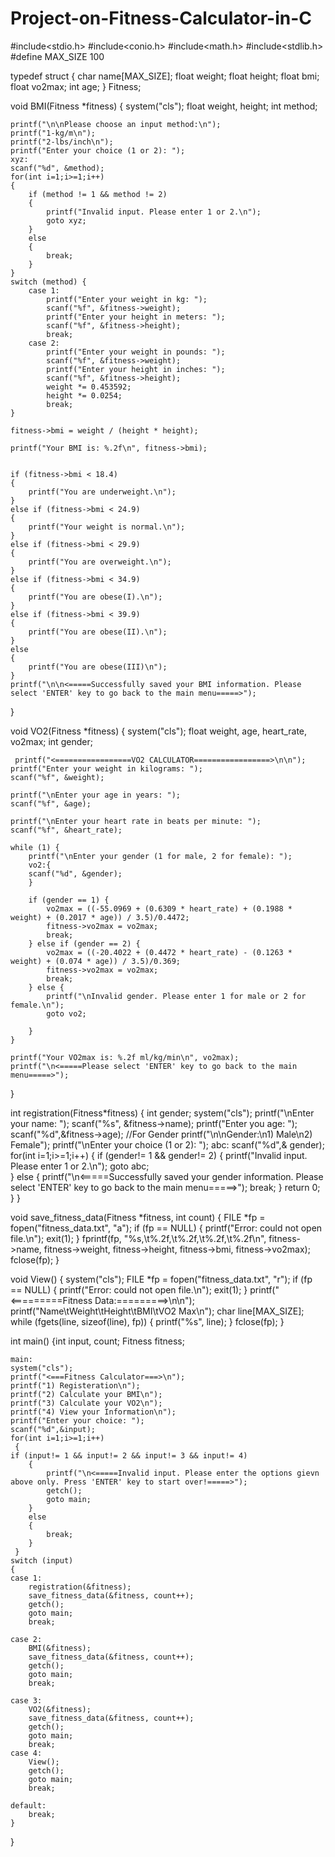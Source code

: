 # Project-on-Fitness-Calculator-in-C
#include<stdio.h>
#include<conio.h>
#include<math.h>
#include<stdlib.h>
#define MAX_SIZE 100

typedef struct {
    char name[MAX_SIZE];
    float weight;
    float height;
    float bmi;
    float vo2max;
    int age;
} Fitness;


void BMI(Fitness *fitness)
{
    system("cls");
    float weight, height;
    int method;

    printf("\n\nPlease choose an input method:\n");
    printf("1-kg/m\n");
    printf("2-lbs/inch\n");
    printf("Enter your choice (1 or 2): ");
    xyz:
    scanf("%d", &method);
    for(int i=1;i>=1;i++)
    {
        if (method != 1 && method != 2)
        {
            printf("Invalid input. Please enter 1 or 2.\n");
            goto xyz;   
        }
        else
        {
            break;
        }
    }
    switch (method) {
        case 1:
            printf("Enter your weight in kg: ");
            scanf("%f", &fitness->weight);
            printf("Enter your height in meters: ");
            scanf("%f", &fitness->height);
            break;
        case 2:
            printf("Enter your weight in pounds: ");
            scanf("%f", &fitness->weight);
            printf("Enter your height in inches: ");
            scanf("%f", &fitness->height);
            weight *= 0.453592;
            height *= 0.0254; 
            break;
    }
    
    fitness->bmi = weight / (height * height);
    
    printf("Your BMI is: %.2f\n", fitness->bmi);

    
    if (fitness->bmi < 18.4) 
    {
        printf("You are underweight.\n");
    } 
    else if (fitness->bmi < 24.9)
    {
        printf("Your weight is normal.\n");
    }
    else if (fitness->bmi < 29.9)
    {
        printf("You are overweight.\n");
    }
    else if (fitness->bmi < 34.9)
    {
        printf("You are obese(I).\n");
    }
    else if (fitness->bmi < 39.9) 
    {
        printf("You are obese(II).\n");
    }
    else
    {
        printf("You are obese(III)\n");
    }
    printf("\n\n<=====Successfully saved your BMI information. Please select 'ENTER' key to go back to the main menu=====>");
}

void VO2(Fitness *fitness)
{
    system("cls");
    float weight, age, heart_rate, vo2max;
    int gender;

     printf("<=================VO2 CALCULATOR=================>\n\n");
    printf("Enter your weight in kilograms: ");
    scanf("%f", &weight);

    printf("\nEnter your age in years: ");
    scanf("%f", &age);

    printf("\nEnter your heart rate in beats per minute: ");
    scanf("%f", &heart_rate);

    while (1) {
        printf("\nEnter your gender (1 for male, 2 for female): ");
        vo2:{
        scanf("%d", &gender);
        }

        if (gender == 1) {
            vo2max = ((-55.0969 + (0.6309 * heart_rate) + (0.1988 * weight) + (0.2017 * age)) / 3.5)/0.4472;
            fitness->vo2max = vo2max;
            break;
        } else if (gender == 2) {
            vo2max = ((-20.4022 + (0.4472 * heart_rate) - (0.1263 * weight) + (0.074 * age)) / 3.5)/0.369;
            fitness->vo2max = vo2max;
            break;
        } else {
            printf("\nInvalid gender. Please enter 1 for male or 2 for female.\n");
            goto vo2;
            
        }
    }

    printf("Your VO2max is: %.2f ml/kg/min\n", vo2max);
    printf("\n<=====Please select 'ENTER' key to go back to the main menu=====>");
}

int registration(Fitness*fitness)
{
    int gender;
    system("cls");
    printf("\nEnter your name: ");
    scanf("%s", &fitness->name);
    printf("Enter you age: ");
    scanf("%d",&fitness->age);
//For Gender
    printf("\n\nGender:\n1) Male\n2) Female");
    printf("\nEnter your choice (1 or 2): ");
    abc:
    scanf("%d",& gender);
     for(int i=1;i>=1;i++)
    {
        if (gender!= 1 && gender!= 2)
        {
            printf("Invalid input. Please enter 1 or 2.\n");
            goto abc;   
        }
        else
        {
            printf("\n<=====Successfully saved your gender information. Please select 'ENTER' key to go back to the main menu=====>");
            break;
        }
        return 0;
    }
}

void save_fitness_data(Fitness *fitness, int count) {
    FILE *fp = fopen("fitness_data.txt", "a");
    if (fp == NULL) {
        printf("Error: could not open file.\n");
        exit(1);
    }
    fprintf(fp, "%s,\t%.2f,\t%.2f,\t%.2f,\t%.2f\n", fitness->name, fitness->weight, fitness->height, fitness->bmi, fitness->vo2max);
    fclose(fp);
}

void View() {
    system("cls");
    FILE *fp = fopen("fitness_data.txt", "r");
    if (fp == NULL) {
        printf("Error: could not open file.\n");
        exit(1);
    }
    printf("<=========Fitness Data:=========>\n\n");
    printf("Name\tWeight\tHeight\tBMI\tVO2 Max\n");
    char line[MAX_SIZE];
    while (fgets(line, sizeof(line), fp)) {
        printf("%s", line);
    }
    fclose(fp);
}

int main()
{int input, count;
Fitness fitness;

    main:
    system("cls");
    printf("<===Fitness Calculator===>\n");
    printf("1) Registeration\n");
    printf("2) Calculate your BMI\n");
    printf("3) Calculate your VO2\n");
    printf("4) View your Information\n");
    printf("Enter your choice: ");
    scanf("%d",&input);
    for(int i=1;i>=1;i++)
     {
    if (input!= 1 && input!= 2 && input!= 3 && input!= 4)
        {
            printf("\n<=====Invalid input. Please enter the options gievn above only. Press 'ENTER' key to start over!=====>");
            getch();
            goto main;   
        }
        else
        {
            break;
        }
     }
    switch (input)
    {
    case 1:
        registration(&fitness);
        save_fitness_data(&fitness, count++);
        getch();
        goto main;
        break;

    case 2:
        BMI(&fitness);
        save_fitness_data(&fitness, count++);
        getch();
        goto main;
        break;

    case 3:
        VO2(&fitness);
        save_fitness_data(&fitness, count++);
        getch();
        goto main;
        break;
    case 4:
        View();
        getch();
        goto main;
        break;

    default:
        break;
    }
}
